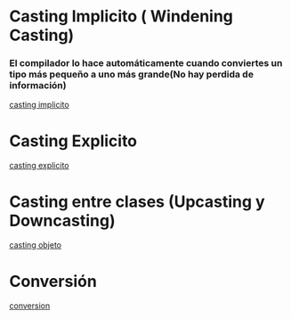 # Casting Implicito ( Windening Casting)

### El compilador lo hace automáticamente cuando conviertes un tipo más pequeño a uno más grande(No hay perdida de información)

[casting implicito](CastingImplicito.java)

# Casting Explicito

[casting explicito](CastingExplicito.java)

# Casting entre clases (Upcasting y Downcasting)

[casting objeto](CastingObjetos.java)

# Conversión

[conversion](coversion.java)
